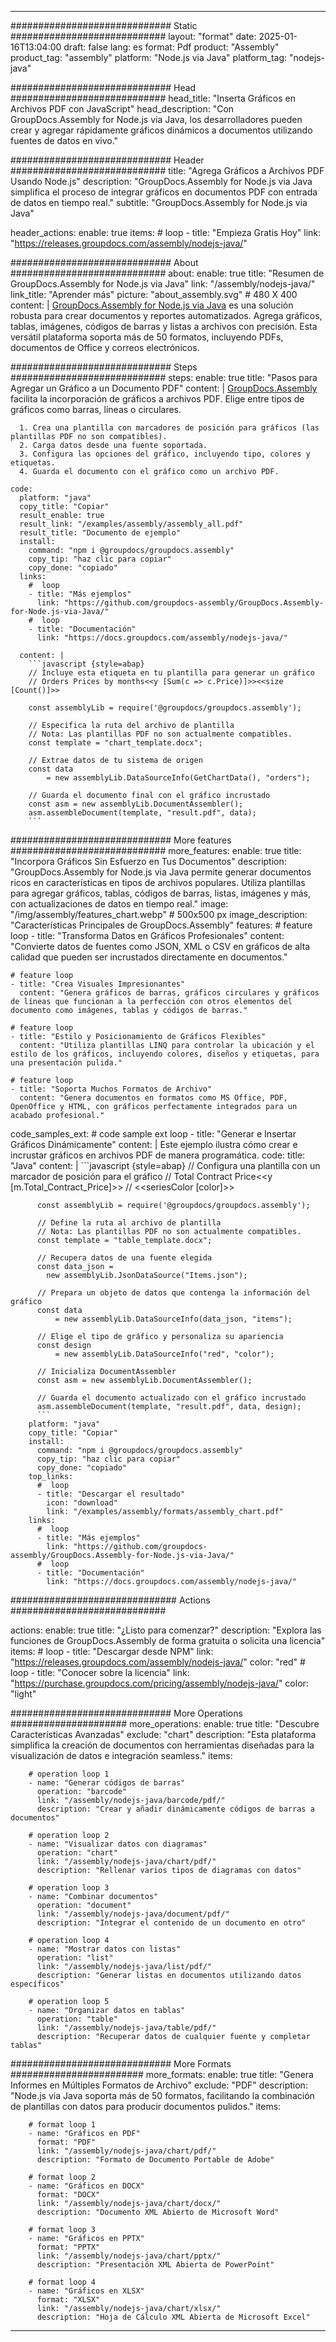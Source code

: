 



---
############################# Static ############################
layout: "format"
date:  2025-01-16T13:04:00
draft: false
lang: es
format: Pdf
product: "Assembly"
product_tag: "assembly"
platform: "Node.js via Java"
platform_tag: "nodejs-java"

############################# Head ############################
head_title: "Inserta Gráficos en Archivos PDF con JavaScript"
head_description: "Con GroupDocs.Assembly for Node.js via Java, los desarrolladores pueden crear y agregar rápidamente gráficos dinámicos a documentos utilizando fuentes de datos en vivo."

############################# Header ############################
title: "Agrega Gráficos a Archivos PDF Usando Node.js" 
description: "GroupDocs.Assembly for Node.js via Java simplifica el proceso de integrar gráficos en documentos PDF con entrada de datos en tiempo real."
subtitle: "GroupDocs.Assembly for Node.js via Java" 

header_actions:
  enable: true
  items:
    #  loop
    - title: "Empieza Gratis Hoy"
      link: "https://releases.groupdocs.com/assembly/nodejs-java/"
      
############################# About ############################
about:
    enable: true
    title: "Resumen de GroupDocs.Assembly for Node.js via Java"
    link: "/assembly/nodejs-java/"
    link_title: "Aprender más"
    picture: "about_assembly.svg" # 480 X 400
    content: |
       [GroupDocs.Assembly for Node.js via Java](/assembly/nodejs-java/) es una solución robusta para crear documentos y reportes automatizados. Agrega gráficos, tablas, imágenes, códigos de barras y listas a archivos con precisión. Esta versátil plataforma soporta más de 50 formatos, incluyendo PDFs, documentos de Office y correos electrónicos.

############################# Steps ############################
steps:
    enable: true
    title: "Pasos para Agregar un Gráfico a un Documento PDF"
    content: |
      [GroupDocs.Assembly](/assembly/nodejs-java/) facilita la incorporación de gráficos a archivos PDF. Elige entre tipos de gráficos como barras, líneas o circulares.
      
      1. Crea una plantilla con marcadores de posición para gráficos (las plantillas PDF no son compatibles).
      2. Carga datos desde una fuente soportada.
      3. Configura las opciones del gráfico, incluyendo tipo, colores y etiquetas.
      4. Guarda el documento con el gráfico como un archivo PDF.
   
    code:
      platform: "java"
      copy_title: "Copiar"
      result_enable: true
      result_link: "/examples/assembly/assembly_all.pdf"
      result_title: "Documento de ejemplo"
      install:
        command: "npm i @groupdocs/groupdocs.assembly"
        copy_tip: "haz clic para copiar"
        copy_done: "copiado"
      links:
        #  loop
        - title: "Más ejemplos"
          link: "https://github.com/groupdocs-assembly/GroupDocs.Assembly-for-Node.js-via-Java/"
        #  loop
        - title: "Documentación"
          link: "https://docs.groupdocs.com/assembly/nodejs-java/"
          
      content: |
        ```javascript {style=abap}
        // Incluye esta etiqueta en tu plantilla para generar un gráfico
        // Orders Prices by months<<y [Sum(c => c.Price)]>><<size [Count()]>>
    
        const assemblyLib = require('@groupdocs/groupdocs.assembly');

        // Especifica la ruta del archivo de plantilla
        // Nota: Las plantillas PDF no son actualmente compatibles.
        const template = "chart_template.docx";

        // Extrae datos de tu sistema de origen
        const data 
            = new assemblyLib.DataSourceInfo(GetChartData(), "orders");

        // Guarda el documento final con el gráfico incrustado
        const asm = new assemblyLib.DocumentAssembler();
        asm.assembleDocument(template, "result.pdf", data);
        ```           

############################# More features ############################
more_features:
  enable: true
  title: "Incorpora Gráficos Sin Esfuerzo en Tus Documentos"
  description: "GroupDocs.Assembly for Node.js via Java permite generar documentos ricos en características en tipos de archivos populares. Utiliza plantillas para agregar gráficos, tablas, códigos de barras, listas, imágenes y más, con actualizaciones de datos en tiempo real."
  image: "/img/assembly/features_chart.webp" # 500x500 px
  image_description: "Características Principales de GroupDocs.Assembly"
  features:
    # feature loop
    - title: "Transforma Datos en Gráficos Profesionales"
      content: "Convierte datos de fuentes como JSON, XML o CSV en gráficos de alta calidad que pueden ser incrustados directamente en documentos."

    # feature loop
    - title: "Crea Visuales Impresionantes"
      content: "Genera gráficos de barras, gráficos circulares y gráficos de líneas que funcionan a la perfección con otros elementos del documento como imágenes, tablas y códigos de barras."

    # feature loop
    - title: "Estilo y Posicionamiento de Gráficos Flexibles"
      content: "Utiliza plantillas LINQ para controlar la ubicación y el estilo de los gráficos, incluyendo colores, diseños y etiquetas, para una presentación pulida."

    # feature loop
    - title: "Soporta Muchos Formatos de Archivo"
      content: "Genera documentos en formatos como MS Office, PDF, OpenOffice y HTML, con gráficos perfectamente integrados para un acabado profesional."
      
  code_samples_ext:
    # code sample ext loop
    - title: "Generar e Insertar Gráficos Dinámicamente"
      content: |
        Este ejemplo ilustra cómo crear e incrustar gráficos en archivos PDF de manera programática.
      code:
        title: "Java"
        content: |
          ```javascript {style=abap}
          // Configura una plantilla con un marcador de posición para el gráfico
          // Total Contract Price<<y [m.Total_Contract_Price]>>
          // <<seriesColor [color]>>
          
          const assemblyLib = require('@groupdocs/groupdocs.assembly');

          // Define la ruta al archivo de plantilla
          // Nota: Las plantillas PDF no son actualmente compatibles.
          const template = "table_template.docx";

          // Recupera datos de una fuente elegida
          const data_json = 
            new assemblyLib.JsonDataSource("Items.json");

          // Prepara un objeto de datos que contenga la información del gráfico
          const data 
              = new assemblyLib.DataSourceInfo(data_json, "items");

          // Elige el tipo de gráfico y personaliza su apariencia
          const design 
              = new assemblyLib.DataSourceInfo("red", "color");

          // Inicializa DocumentAssembler
          const asm = new assemblyLib.DocumentAssembler();

          // Guarda el documento actualizado con el gráfico incrustado
          asm.assembleDocument(template, "result.pdf", data, design);
          ```
        platform: "java"
        copy_title: "Copiar"
        install:
          command: "npm i @groupdocs/groupdocs.assembly"
          copy_tip: "haz clic para copiar"
          copy_done: "copiado"
        top_links:
          #  loop
          - title: "Descargar el resultado"
            icon: "download"
            link: "/examples/assembly/formats/assembly_chart.pdf"
        links:
          #  loop
          - title: "Más ejemplos"
            link: "https://github.com/groupdocs-assembly/GroupDocs.Assembly-for-Node.js-via-Java/"
          #  loop
          - title: "Documentación"
            link: "https://docs.groupdocs.com/assembly/nodejs-java/"
            

            


############################## Actions ############################

actions:
  enable: true
  title: "¿Listo para comenzar?"
  description: "Explora las funciones de GroupDocs.Assembly de forma gratuita o solicita una licencia"
  items:
    #  loop
    - title: "Descargar desde NPM"
      link: "https://releases.groupdocs.com/assembly/nodejs-java/"
      color: "red"
        #  loop
    - title: "Conocer sobre la licencia"
      link: "https://purchase.groupdocs.com/pricing/assembly/nodejs-java/"
      color: "light"


############################# More Operations #####################
more_operations:
    enable: true
    title: "Descubre Características Avanzadas"
    exclude: "chart"
    description: "Esta plataforma simplifica la creación de documentos con herramientas diseñadas para la visualización de datos e integración seamless."
    items: 
          
        # operation loop 1
        - name: "Generar códigos de barras"
          operation: "barcode"
          link: "/assembly/nodejs-java/barcode/pdf/"
          description: "Crear y añadir dinámicamente códigos de barras a documentos"

        # operation loop 2
        - name: "Visualizar datos con diagramas"
          operation: "chart"
          link: "/assembly/nodejs-java/chart/pdf/"
          description: "Rellenar varios tipos de diagramas con datos"

        # operation loop 3
        - name: "Combinar documentos"
          operation: "document"
          link: "/assembly/nodejs-java/document/pdf/"
          description: "Integrar el contenido de un documento en otro"

        # operation loop 4
        - name: "Mostrar datos con listas"
          operation: "list"
          link: "/assembly/nodejs-java/list/pdf/"
          description: "Generar listas en documentos utilizando datos específicos"

        # operation loop 5
        - name: "Organizar datos en tablas"
          operation: "table"
          link: "/assembly/nodejs-java/table/pdf/"
          description: "Recuperar datos de cualquier fuente y completar tablas"
         
          
############################# More Formats ########################
more_formats:
    enable: true
    title: "Genera Informes en Múltiples Formatos de Archivo"
    exclude: "PDF"
    description: "Node.js via Java soporta más de 50 formatos, facilitando la combinación de plantillas con datos para producir documentos pulidos."
    items: 
          
        # format loop 1
        - name: "Gráficos en PDF"
          format: "PDF"
          link: "/assembly/nodejs-java/chart/pdf/"
          description: "Formato de Documento Portable de Adobe"
          
        # format loop 2
        - name: "Gráficos en DOCX"
          format: "DOCX"
          link: "/assembly/nodejs-java/chart/docx/"
          description: "Documento XML Abierto de Microsoft Word"
          
        # format loop 3
        - name: "Gráficos en PPTX"
          format: "PPTX"
          link: "/assembly/nodejs-java/chart/pptx/"
          description: "Presentación XML Abierta de PowerPoint"
          
        # format loop 4
        - name: "Gráficos en XLSX"
          format: "XLSX"
          link: "/assembly/nodejs-java/chart/xlsx/"
          description: "Hoja de Cálculo XML Abierta de Microsoft Excel"


          

---